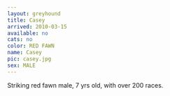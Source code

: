 ```yaml
---
layout: greyhound
title: Casey
arrived: 2010-03-15
available: no
cats: no
color: RED FAWN
name: Casey
pic: casey.jpg
sex: MALE
---
```

Striking red fawn male, 7 yrs old, with over 200 races.
